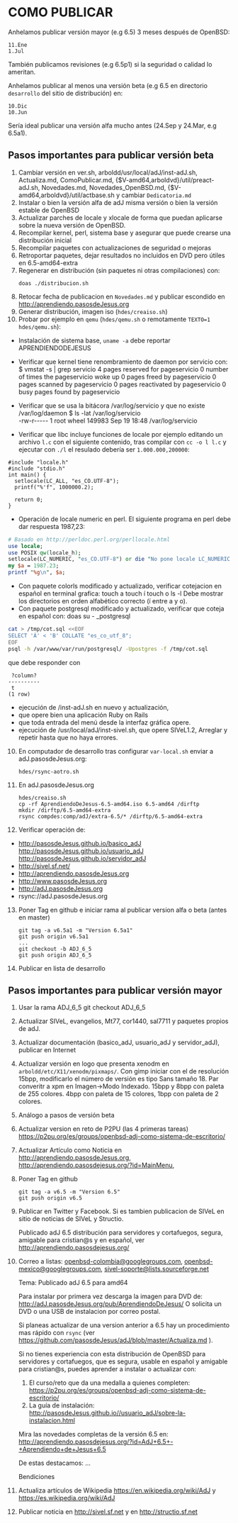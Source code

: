 COMO PUBLICAR
=============

Anhelamos publicar versión mayor (e.g 6.5) 3 meses después de OpenBSD:

	11.Ene
	1.Jul

También publicamos revisiones (e.g 6.5p1) si la seguridad o calidad lo ameritan.

Anhelamos publicar al menos una versión beta (e.g 6.5 en directorio
`desarrollo` del sitio de distribución) en:

	10.Dic
	10.Jun

Sería ideal publicar una versión alfa mucho antes (24.Sep y 24.Mar, e.g 6.5a1).


Pasos importantes para publicar versión beta
--------------------------------------------
1. Cambiar versión en ver.sh, arboldd/usr/local/adJ/inst-adJ.sh, Actualiza.md,
	ComoPublicar.md, {$V-amd64,arboldvd}/util/preact-adJ.sh, Novedades.md,
	Novedades_OpenBSD.md, {$V-amd64,arboldvd}/util/actbase.sh y
   cambiar `Dedicatoria.md`
2. Instalar o bien la versión alfa de adJ misma versión o bien la
   versión estable de OpenBSD
3. Actualizar parches de locale y xlocale de forma que puedan aplicarse
   sobre la nueva versión de OpenBSD.
4. Recompilar kernel, perl, sistema base y asegurar que puede crearse una 
   distribución inicial 
5. Recompilar paquetes con actualizaciones de seguridad o mejoras
6. Retroportar paquetes, dejar resultados no incluidos en DVD pero
   útiles en 6.5-amd64-extra
7. Regenerar en distribución (sin paquetes ni otras compilaciones) con:
	```
	doas ./distribucion.sh
	```
8. Retocar fecha de publicacion en `Novedades.md` y publicar escondido en
   http://aprendiendo.pasosdeJesus.org
9. Generar distribución, imagen iso (`hdes/creaiso.sh`)
9. Probar por ejemplo en `qemu` (`hdes/qemu.sh` o remotamente 
  `TEXTO=1 hdes/qemu.sh`): 
- Instalación de sistema base, `uname -a` debe reportar APRENDIENDODEJESUS
- Verificar que kernel tiene renombramiento de daemon por servicio con:
	$  vmstat -s | grep servicio
          	4 pages reserved for pageservicio
          	0 number of times the pageservicio woke up
          	0 pages freed by pageservicio
          	0 pages scanned by pageservicio
          	0 pages reactivated by pageservicio
          	0 busy pages found by pageservicio

- Verificar que se usa la bitácora /var/log/servicio y que no existe /var/log/daemon
	$ ls -lat /var/log/servicio  
		-rw-r-----  1 root  wheel  149983 Sep 19 18:48 /var/log/servicio

- Verificar que libc incluye funciones de locale por ejemplo editando
  un archivo `l.c` con el siguiente contenido, tras compilar con `cc -o l l.c`
  y ejecutar con `./l` el resulado debería ser `1.000.000,200000`:
```
#include "locale.h"  
#include "stdio.h"
int main() {  
  setlocale(LC_ALL, "es_CO.UTF-8");
  printf("%'f", 1000000.2);

  return 0;
}
```
- Operación de locale numeric en perl. El siguiente programa en perl debe 
  dar respuesta 1987,23:
```perl
# Basado en http://perldoc.perl.org/perllocale.html
use locale;
use POSIX qw(locale_h);
setlocale(LC_NUMERIC, "es_CO.UTF-8") or die "No pone locale LC_NUMERIC en es_CO.UTF-8";                                                        
my $a = 1987.23;
printf "%g\n", $a;
```
- Con paquete colorls modificado y actualizado, verificar cotejacion en español en terminal grafica:
  touch a
  touch í
  touch o
  ls -l
  Debe mostrar los directorios en orden alfabético correcto (í entre a y o).
- Con paquete postgresql modificado y actualizado, verificar que coteja
  en español con:
doas su - _postgresql
```sh
cat > /tmp/cot.sql <<EOF
SELECT 'Á' < 'B' COLLATE "es_co_utf_8";
EOF
psql -h /var/www/var/run/postgresql/ -Upostgres -f /tmp/cot.sql
```
  que debe responder con
```
 ?column?
----------
 t
(1 row)
```
- ejecución de /inst-adJ.sh en nuevo y actualización, 
- que opere bien una aplicación Ruby on Rails
- que toda entrada del menú desde la interfaz gráfica opere.  
- ejecución de /usr/local/adJ/inst-sivel.sh, que opere SIVeL1.2,
  Arreglar y repetir hasta que no haya errores.
10. En computador de desarrollo tras configurar `var-local.sh` enviar a
   adJ.pasosdeJesus.org:
	```
	hdes/rsync-aotro.sh
	```
11. En adJ.pasosdeJesus.org
	```
	hdes/creaiso.sh
	cp -rf AprendiendoDeJesus-6.5-amd64.iso 6.5-amd64 /dirftp
	mkdir /dirftp/6.5-amd64-extra
	rsync compdes:comp/adJ/extra-6.5/* /dirftp/6.5-amd64-extra
	```
12. Verificar operación de:
  * http://pasosdeJesus.github.io/basico_adJ http://pasosdeJesus.github.io/usuario_adJ http://pasosdeJesus.github.io/servidor_adJ
  * http://sivel.sf.net/
  * http://aprendiendo.pasosdeJesus.org
  * http://www.pasosdeJesus.org
  * http://adJ.pasosdeJesus.org
  * rsync://adJ.pasosdeJesus.org

13. Poner Tag en github e iniciar rama al publicar version alfa o beta (antes en master)
	```
	git tag -a v6.5a1 -m "Version 6.5a1"
	git push origin v6.5a1
	...
	git checkout -b ADJ_6_5
	git push origin ADJ_6_5
	```
14. Publicar en lista de desarrollo

Pasos importantes para publicar versión mayor
--------------------------------------------

1. Usar la rama ADJ_6_5
	git checkout ADJ_6_5
2. Actualizar SIVeL, evangelios, Mt77, cor1440, sal7711 y paquetes propios de 
   adJ.
3. Actualizar documentación (basico_adJ, usuario_adJ y servidor_adJ), 
   publicar en Internet
4. Actualizar versión en logo que presenta xenodm en `arboldd/etc/X11/xenodm/pixmaps/`. Con gimp iniciar con el de resolución 15bpp, modificarlo el número de versión es tipo Sans tamaño 18. Par converitr a xpm en Imagen->Modo Indexado. 15bpp y 8bpp con paleta de 255 colores. 4bpp con paleta de 15 colores, 1bpp con paleta de 2 colores.
5. Análogo a pasos de versión beta
6. Actualizar version en reto de P2PU (las 4 primeras tareas) 
   https://p2pu.org/es/groups/openbsd-adj-como-sistema-de-escritorio/
7. Actualizar Artículo como Noticia en http://aprendiendo.pasosdeJesus.org,
   http://aprendiendo.pasosdejesus.org/?id=MainMenu,  
8. Poner Tag en github
	```
	git tag -a v6.5 -m "Version 6.5"
	git push origin v6.5
	```
9. Publicar en Twitter y Facebook. 
   Si es tambien publicacion de SIVeL en sitio de noticias de SIVeL y Structio.

	Publicado adJ 6.5 distribución para servidores y cortafuegos, 
	segura, amigable para cristian@s y en español, ver 
	http://aprendiendo.pasosdejesus.org/
10. Correo a listas: 
    openbsd-colombia@googlegroups.com, 
    openbsd-mexico@googlegroups.com, sivel-soporte@lists.sourceforge.net

	Tema: Publicado adJ 6.5 para amd64

	Para instalar por primera vez descarga la imagen para DVD de:
	  http://adJ.pasosdeJesus.org/pub/AprendiendoDeJesus/
	O solicita un DVD o una USB de instalacion por correo postal.

	Si planeas actualizar de una version anterior a 6.5
	hay un procedimiento mas rápido con `rsync` (ver
	https://github.com/pasosdeJesus/adJ/blob/master/Actualiza.md ).

	Si no tienes experiencia con esta distribución de OpenBSD para 
	servidores y cortafuegos, que es segura, usable en español y amigable 
	para cristian@s, puedes aprender a instalar o actualizar con:
	  1. El curso/reto que da una medalla a quienes completen:
	  https://p2pu.org/es/groups/openbsd-adj-como-sistema-de-escritorio/
	  2. La guía de instalación:
	  http://pasosdeJesus.github.io//usuario_adJ/sobre-la-instalacion.html

	Mira las novedades completas de la versión 6.5 en:
	  http://aprendiendo.pasosdejesus.org/?id=AdJ+6.5+-+Aprendiendo+de+Jesus+6.5

	De estas destacamos:
	...

	Bendiciones

11. Actualiza artículos de Wikipedia 
   https://en.wikipedia.org/wiki/AdJ y https://es.wikipedia.org/wiki/AdJ 

12. Publicar noticia en http://sivel.sf.net y en  http://structio.sf.net

